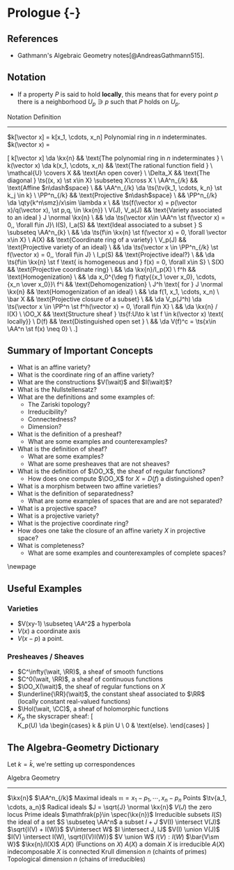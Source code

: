 # Prologue {-}

## References 

- Gathmann's Algebraic Geometry notes[@AndreasGathmann515].

## Notation

- If a property $P$ is said to hold **locally**, this means that for every point $p$ there is a neighborhood $U_p \ni p$ such that $P$ holds on $U_p$.

Notation                                  Definition
-------------                             --------------------
$k[\vector x] = k[x_1, \cdots, x_n]       Polynomial ring in $n$ indeterminates.
$k(\vector x) = 

\[
k[\vector x] \da \kx{n} && \text{The polynomial ring in $n$ indeterminates } \\
k(\vector x) \da k(x_1, \cdots, x_n) && \text{The rational function field } \\
\mathcal{U} \covers X && \text{An open cover} \\
\Delta_X && \text{The diagonal } \ts{(x, x) \st x\in X} \subseteq X\cross X \\
\AA^n_{/k} && \text{Affine $n\dash$space} \\
&& \AA^n_{/k} \da \ts{\tv{k_1, \cdots, k_n} \st k_j \in k} \\
\PP^n_{/k} && \text{Projective $n\dash$space} \\ 
&& \PP^n_{/k} \da \qty{k^n\smz}/x\sim \lambda x \\
&& \ts{f(\vector x) = p(\vector x)/q(\vector x), \st p,q, \in \kx{n}} \\ 
V(J), V_a(J)                   && \text{Variety associated to an ideal } J \normal \kx{n} \\
&& \da \ts{\vector x\in \AA^n \st f(\vector x) = 0,\, \forall f\in J}\\
I(S), I_a(S)                   && \text{Ideal associated to a subset } S \subseteq \AA^n_{k} \\
&& \da \ts{f\in \kx{n} \st f(\vector x) = 0\, \forall \vector x\in X} \\
A(X) && \text{Coordinate ring of a variety} \\
V_p(J) && \text{Projective variety of an ideal} \\
&& \da \ts{\vector x \in \PP^n_{/k} \st f(\vector x) = 0,\, \forall f\in J} \\
I_p(S) && \text{Projective ideal?} \\ 
&& \da \ts{f\in \kx{n} \st f \text{ is homogeneous and } f(x) = 0\, \forall x\in S} \\
S(X) && \text{Projective coordinate ring} \\
&& \da \kx{n}/I_p(X) \\
f^h && \text{Homogenization} \\
 && \da x_0^{\deg f} f\qty{{x_1 \over x_0}, \cdots, {x_n \over x_0}}\\
f^i && \text{Dehomogenization} \\
J^h \text{ for } J \normal \kx{n} && \text{Homogenization of an ideal} \\
&& \da f(1, x_1, \cdots, x_n) \\
\bar X && \text{Projective closure of a subset} \\
&& \da V_p(J^h) \da \ts{\vector x \in \PP^n \st f^h(\vector x) = 0\, \forall f\in X} \\
&& \da \kx{n} / I(X)  \\
\OO_X && \text{Structure sheaf } \ts{f:U\to k \st f \in k(\vector x) \text{ locally}} \\
D(f) && \text{Distinguished open set } \\
&& \da V(f)^c = \ts{x\in \AA^n \st f(x) \neq 0} \\
.\]




## Summary of Important Concepts

- What is an affine variety?
- What is the coordinate ring of an affine variety?
- What are the constructions $V(\wait)$ and $I(\wait)$?
- What is the Nullstellensatz?
- What are the definitions and some examples of:
  - The Zariski topology?
  - Irreducibility?
  - Connectedness?
  - Dimension?
- What is the definition of a presheaf?
  - What are some examples and counterexamples?
- What is the definition of sheaf?
  - What are some examples?
  - What are some presheaves that are not sheaves?
- What is the definition of $\OO_X$, the sheaf of regular functions?
  - How does one compute $\OO_X$ for $X = D(f)$ a distinguished open?
- What is a morphism between two affine varieties?
- What is the definition of separatedness?
  - What are some examples of spaces that are and are not separated?
- What is a projective space?
- What is a projective variety?
- What is the projective coordinate ring?
- How does one take the closure of an affine variety $X$ in projective space?
- What is completeness?
  - What are some examples and counterexamples of complete spaces?



\newpage

## Useful Examples

### Varieties

- $V(xy-1) \subseteq \AA^2$ a hyperbola
- $V(x)$ a coordinate axis
- $V(x-p)$ a point.

### Presheaves / Sheaves

- $C^\infty(\wait, \RR)$, a sheaf of smooth functions
- $C^0(\wait, \RR)$, a sheaf of continuous functions
- $\OO_X(\wait)$, the sheaf of regular functions on $X$
- $\underline{\RR}(\wait)$, the constant sheaf associated to $\RR$ (locally constant real-valued functions)
- $\Hol(\wait, \CC)$, a sheaf of holomorphic functions
- $K_p$ the skyscraper sheaf:
\[  
K_p(U) \da 
\begin{cases}
k & p\in U \\
0 & \text{else}.
\end{cases}
\]



## The Algebra-Geometry Dictionary

Let $k=\bar k$, we're setting up correspondences


Algebra                                                         Geometry
-----------------------------------------------------------     ------------------------------
$\kx{n}$                                                        $\AA^n_{/k}$
Maximal ideals $\mathfrak{m}={x_1 - p_1, \cdots, x_n - p_n}$    Points $\tv{a_1, \cdots, a_n}$
Radical ideals $J = \sqrt{J} \normal \kx{n}$                    $V(J)$ the zero locus
Prime ideals $\mathfrak{p}\in \spec(\kx{n})$                    Irreducible subsets
$I(S)$ the ideal of a set                                       $S \subseteq \AA^n$ a subset
$I + J$                                                         $V(I) \intersect V(J)$
$\sqrt{I(V) + I(W)}$                                            $V\intersect W$
$I \intersect J, IJ$                                            $V(I) \union V(J)$
$I(V) \intersect I(W), \sqrt{I(V)I(W)}$                         $V \union W$
$I(V) : I(W)$                                                   $\bar{V\sm W}$
$\kx{n}/I(X)$                                                   $A(X)$ (Functions on $X$)
$A(X)$ a domain                                                 $X$ is irreducible
$A(X)$ indecomposable                                           $X$ is connected
Krull dimension $n$ (chaints of primes)                         Topological dimension $n$ (chains of irreducibles)


